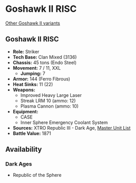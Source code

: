 # Goshawk II RISC

[Other Goshawk II variants](../goshawk_ii.md)

## Goshawk II RISC
- **Role:** Striker
- **Tech Base:** Clan Mixed (3136)
- **Chassis:** 45 tons (Endo Steel)
- **Movement:** 7 / 11, XXL
  - **Jumping:** 7
- **Armor:** 144 (Ferro Fibrous)
- **Heat Sinks:** 11 (22)
- **Weapons:**
  - Improved Heavy Large Laser
  - Streak LRM 10 (ammo: 12)
  - Plasma Cannon (ammo: 10)
- **Equipment:**
  - CASE
  - Inner Sphere Emergency Coolant System
- **Sources:** XTRO Republic III - Dark Age, [Master Unit List](http://masterunitlist.info/Unit/Details/7376/goshawk-ii-risc)
- **Battle Value:** 1871

## Availability

### Dark Ages
- Republic of the Sphere

